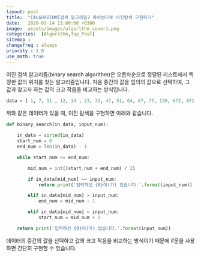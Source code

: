 ```yaml
---
layout: post
title:  "[ALGORITHM]검색 알고리즘? 파이썬으로 이진탐색 구현하기"
date:   2020-03-14 11:00:00 +0300
image:  assets/images/algorlthm_cover1.png
categories:  [Algorithm,Top_Post]
sitemap :
changefreq : always
priority : 1.0
use_math: true
---
```



이진 검색 알고리즘(binary search algorithm)은 오름차순으로 정렬된 리스트에서 특정한 값의 위치를 찾는 알고리즘입니다. 처음 중간의 값을 임의의 값으로 선택하여, 그 값과 찾고자 하는 값의 크고 작음을 비교하는 방식입니다. 


```python
data = [ 1, 7, 11 , 12, 14 , 23, 33, 47, 51, 64, 67, 77, 130, 672, 871 
```

위와 같은 데이터가 있을 때, 이진 탐색을 구현하면 아래와 같습니다. 

```python
def binary_search(in_data, input_num):
    
    in_data = sorted(in_data)
    start_num = 0
    end_num = len(in_data) - 1

    while start_num <= end_num:

        mid_num = int((start_num + end_num) / 2)

        if in_data[mid_num] == input_num:
            return print('입력하신 {0}이(가) 있습니다.'.format(input_num))

        elif in_data[mid_num] > input_num:
            end_num = mid_num - 1

        elif in_data[mid_num] < input_num:
            start_num = mid_num + 1

    return print('입력하신 {0}이(가) 없습니다.'.format(input_num))
```


데이터의 중간의 값을 선택하고 값의 크고 작음을 비교하는 방식이기 때문에 if문을 사용하면 간단히 구현할 수 있습니다. 





